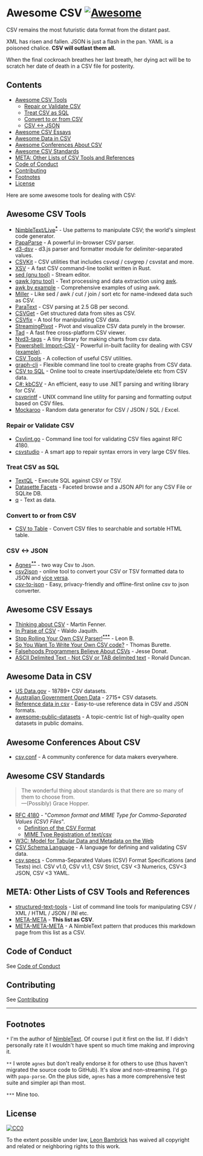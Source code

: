 # Awesome CSV [![Awesome](https://awesome.re/badge.svg)](https://awesome.re)

CSV remains the most futuristic data format from the distant past.

XML has risen and fallen. JSON is just a flash in the pan. YAML is a poisoned chalice. **CSV will outlast them all.**

When the final cockroach breathes her last breath, her dying act will be to scratch her date of death in a CSV file for posterity.


## Contents

- [Awesome CSV Tools](#awesome-csv-tools)
  - [Repair or Validate CSV](#repair-or-validate-csv)
  - [Treat CSV as SQL](#treat-csv-as-sql)
  - [Convert to or from CSV](#convert-to-or-from-csv)
  - [CSV <-> JSON](#csv---json)
- [Awesome CSV Essays](#awesome-csv-essays)
- [Awesome Data in CSV](#awesome-data-in-csv)
- [Awesome Conferences About CSV](#awesome-conferences-about-csv)
- [Awesome CSV Standards](#awesome-csv-standards)
- [META: Other Lists of CSV Tools and References](#meta-other-lists-of-csv-tools-and-references)
- [Code of Conduct](#code-of-conduct)
- [Contributing](#contributing)
- [Footnotes](#footnotes)
- [License](#license)



Here are some awesome tools for dealing with CSV:

## Awesome CSV Tools

- [NimbleText/Live](https://NimbleText.com/Live)<sup><a href='#footnote1'><strong>*</strong></a></sup> - Use patterns to manipulate CSV; the world's simplest code generator.
- [PapaParse](https://www.papaparse.com) - A powerful in-browser CSV parser.
- [d3-dsv](https://github.com/d3/d3-dsv) - d3.js parser and formatter module for delimiter-separated values.
- [CSVKit](http://csvkit.readthedocs.org/en/0.7.3/) - CSV utilities that includes csvsql / csvgrep / csvstat and more.
- [XSV](https://github.com/BurntSushi/xsv) - A fast CSV command-line toolkit written in Rust.
- [sed (gnu tool)](https://www.gnu.org/software/sed/manual/sed.html) - Stream editor.
- [gawk (gnu tool)](https://www.gnu.org/software/gawk/manual/gawk.html) - Text processing and data extraction using [awk](http://pubs.opengroup.org/onlinepubs/009695399/utilities/awk.html).
- [awk by example](https://github.com/learnbyexample/Command-line-text-processing/blob/master/gnu_awk.md#default-field-separation) - Comprehensive examples of using awk.
- [Miller](http://johnkerl.org/miller/doc/) - Like sed / awk / cut / join / sort etc for name-indexed data such as CSV.
- [ParaText](http://www.wise.io/tech/paratext) - CSV parsing at 2.5 GB per second.
- [CSVGet](http://github.com/fizx/csvget/tree/master) - Get structured data from sites as CSV.
- [CSVfix](https://code.google.com/p/csvfix/) - A tool for manipulating CSV data.
- [StreamingPivot](http://streamingpivot.com/) - Pivot and visualize CSV data purely in the browser.
- [Tad](https://www.tadviewer.com) - A fast free cross-platform CSV viewer.
- [Nvd3-tags](http://blog.tryolabs.com/2015/02/27/nvd3-tags-a-tiny-library-for-making-charts-from-csv-data/) - A tiny library for making charts from csv data.
- [Powershell: Import-CSV](https://docs.microsoft.com/en-us/powershell/module/microsoft.powershell.utility/import-csv) - Powerful in-built facility for dealing with CSV ([example](https://gist.github.com/dfinke/786ba9edae1b0265ada10b36a7a11ba9)).
- [CSV Tools](https://onlinecsvtools.com/) - A collection of useful CSV utilities.
- [graph-cli](https://github.com/mcastorina/graph-cli) - Flexible command line tool to create graphs from CSV data.
- [CSV to SQL](http://www.convertcsv.com/csv-to-sql.htm) - Online tool to create insert/update/delete etc from CSV data.
- [C#: kbCSV](https://github.com/kentcb/KBCsv/blob/master/README.md) - An efficient, easy to use .NET parsing and writing library for CSV.
- [csvprintf](https://github.com/archiecobbs/csvprintf) - UNIX command line utility for parsing and formatting output based on CSV files.
- [Mockaroo](https://www.mockaroo.com/) - Random data generator for CSV / JSON / SQL / Excel.

### Repair or Validate CSV

- [Csvlint.go](https://github.com/Clever/csvlint) - Command line tool for validating CSV files against RFC 4180.
- [csvstudio](http://www.csvstudio.com) - A smart app to repair syntax errors in very large CSV files.

### Treat CSV as SQL

- [TextQL](http://dinedal.github.io/textql/) - Execute SQL against CSV or TSV.
- [Datasette Facets](https://simonwillison.net/2018/May/20/datasette-facets/) - Faceted browse and a JSON API for any CSV File or SQLite DB.
- [q](https://harelba.github.io/q/) - Text as data.


### Convert to or from CSV

- [CSV to Table](https://github.com/vividvilla/csvtotable) - Convert CSV files to searchable and sortable HTML table.

### CSV <-> JSON

- [Agnes](http://www.secretgeek.net/agnes/twoWay.html)<sup><a href='#footnote2'><strong>**</strong></a></sup> - two way Csv to Json.
- [csv2json](https://www.csvjson.com/csv2json) - online tool to convert your CSV or TSV formatted data to JSON and [vice versa](https://www.csvjson.com/json2csv).
- [csv-to-json](https://mango-is.com/tools/csv-to-json/) - Easy, privacy-friendly and offline-first online csv to json converter.


## Awesome CSV Essays

- [Thinking about CSV](https://blog.datacite.org/thinking-about-csv/) - Martin Fenner.
- [In Praise of CSV](https://usopendata.org/2015/03/10/csv) - Waldo Jaquith.
- [Stop Rolling Your Own CSV Parser!](http://www.secretgeek.net/csv_trouble)<sup><a href='#footnote3'><strong>***</strong></a></sup> - Leon B.
- [So You Want To Write Your Own CSV code?](http://thomasburette.com/blog/2014/05/25/so-you-want-to-write-your-own-CSV-code/) - Thomas Burette.
- [Falsehoods Programmers Believe About CSVs](https://donatstudios.com/Falsehoods-Programmers-Believe-About-CSVs) - Jesse Donat.
- [ASCII Delimited Text - Not CSV or TAB delimited text](https://ronaldduncan.wordpress.com/2009/10/31/text-file-formats-ascii-delimited-text-not-csv-or-tab-delimited-text/) - Ronald Duncan.

## Awesome Data in CSV

- [US Data.gov](https://catalog.data.gov/dataset?res_format=CSV) - 18789+ CSV datasets.
- [Australian Government Open Data](https://data.gov.au/dataset?res_format=CSV) - 2715+ CSV datasets.
- [Reference data in csv](https://datahub.io/collections/reference-data) - Easy-to-use reference data in CSV and JSON formats.
- [awesome-public-datasets](https://github.com/awesomedata/awesome-public-datasets) - A topic-centric list of high-quality open datasets in public domains.

## Awesome Conferences About CSV

- [csv,conf](https://csvconf.com/) - A community conference for data makers everywhere.


## Awesome CSV Standards

> The wonderful thing about standards is that there are so many of them to choose from.<br />&mdash;(Possibly) Grace Hopper.

- [RFC 4180](https://tools.ietf.org/html/rfc4180) - "*Common format and MIME Type for Comma-Separated Values (CSV) Files*".
  - [Definition of the CSV Format](https://tools.ietf.org/html/rfc4180#section-2)
  - [MIME Type Registration of text/csv](https://tools.ietf.org/html/rfc4180#section-3)
- [W3C: Model for Tabular Data and Metadata on the Web](https://www.w3.org/TR/tabular-data-model/)
- [CSV Schema Language](http://digital-preservation.github.io/csv-schema/csv-schema-1.2.html) - A language for defining and validating CSV data.
- [csv,specs](https://github.com/csvspecs) - Comma-Separated Values (CSV) Format Specifications (and Tests) incl. CSV v1.0, CSV v1.1, CSV Strict, CSV <3 Numerics, CSV<3 JSON, CSV <3 YAML.

## META: Other Lists of CSV Tools and References

- [structured-text-tools](https://github.com/dbohdan/structured-text-tools) - List of command line tools for manipulating CSV / XML / HTML / JSON / INI etc.
- [META-META](https://raw.githubusercontent.com/secretGeek/AwesomeCSV/master/awesomecsv.csv) - **This list as CSV**.
- [META-META-META](https://nimbletext.com/Live/-971009575/) - A NimbleText pattern that produces this markdown page from this list as a CSV.


## Code of Conduct

See [Code of Conduct](code-of-conduct.md)


## Contributing

See [Contributing](contributing.md)




---

## Footnotes


`*` <span id='footnote1' ></span> I'm the author of [NimbleText](https://NimbleText.com/Live). Of course I put it first on the list. If I didn't personally rate it I wouldn't have spent so much time making and improving it.

`**` <span id='footnote2' ></span> I wrote `agnes` but don't really endorse it for others to use (thus haven't migrated the source code to GitHub). It's slow and non-streaming. I'd go with `papa-parse`. On the plus side, `agnes` has a more comprehensive test suite and simpler api than most.

`***` <span id='footnote3' ></span> Mine too.

## License

[![CC0](http://mirrors.creativecommons.org/presskit/buttons/88x31/svg/cc-zero.svg)](https://creativecommons.org/publicdomain/zero/1.0/)

To the extent possible under law, [Leon Bambrick](http://secretgeek.net) has waived all copyright and related or neighboring rights to this work.
